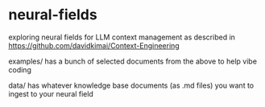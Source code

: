 # neural-fields

exploring neural fields for LLM context management as described in https://github.com/davidkimai/Context-Engineering

examples/ has a bunch of selected documents from the above to help vibe coding

data/ has whatever knowledge base documents (as .md files) you want to ingest to your neural field

